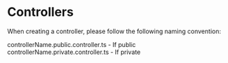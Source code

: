 # Controllers

When creating a controller, please follow the following naming convention:

controllerName.public.controller.ts - If public
controllerName.private.controller.ts - If private